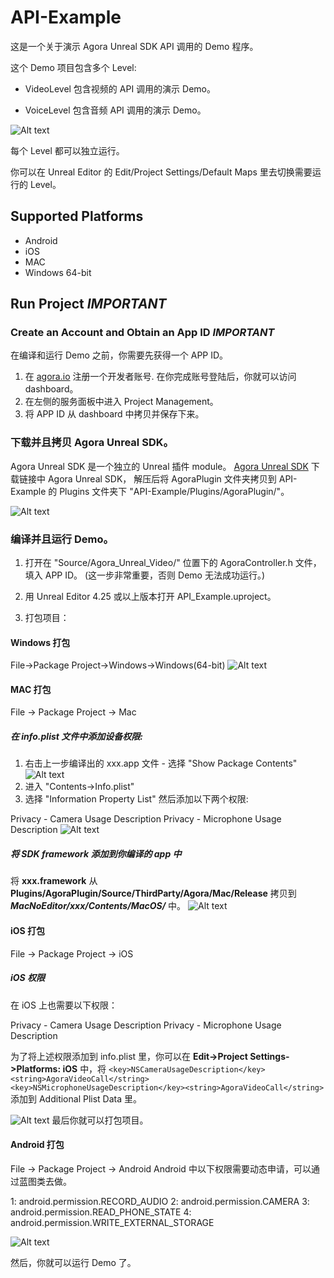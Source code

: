 # API-Example

这是一个关于演示 Agora Unreal SDK API 调用的 Demo 程序。

这个 Demo 项目包含多个 Level:

- VideoLevel  包含视频的 API 调用的演示 Demo。

- VoiceLevel  包含音频 API 调用的演示 Demo。

![Alt text](README_Picture/Level_List.png?raw=true "PackageProject")

每个 Level 都可以独立运行。

你可以在 Unreal Editor 的 Edit/Project Settings/Default Maps 里去切换需要运行的 Level。


## Supported Platforms

- Android
- iOS
- MAC
- Windows 64-bit

## Run Project *IMPORTANT*

 ### Create an Account and Obtain an App ID *IMPORTANT*

在编译和运行 Demo 之前，你需要先获得一个 APP ID。

1) 在 [agora.io](https://console.agora.io/projects?isTrusted=true) 注册一个开发者账号. 在你完成账号登陆后，你就可以访问 dashboard。
2) 在左侧的服务面板中进入 Project Management。
3) 将 APP ID 从 dashboard 中拷贝并保存下来。

### 下载并且拷贝 Agora Unreal SDK。
Agora Unreal SDK 是一个独立的 Unreal 插件 module。
[Agora Unreal SDK](https://download.agora.io/sdk/release/Agora_Unreal_FULL_SDK.zip)
下载链接中 Agora Unreal SDK， 解压后将 AgoraPlugin 文件夹拷贝到 API-Example 的 Plugins 文件夹下 "API-Example/Plugins/AgoraPlugin/"。

![Alt text](README_Picture/copy_plugin.png?raw=true "PackageProject")


### 编译并且运行 Demo。

1) 打开在 "Source/Agora_Unreal_Video/" 位置下的 AgoraController.h 文件，填入 APP ID。 (这一步非常重要，否则 Demo 无法成功运行。)

2) 用 Unreal Editor 4.25 或以上版本打开 API_Example.uproject。

3) 打包项目：

#### Windows 打包
File->Package Project->Windows->Windows(64-bit)
![Alt text](README_Picture/package.png?raw=true "PackageProject")

#### MAC 打包
File -> Package Project -> Mac

##### 在 info.plist 文件中添加设备权限:
1. 右击上一步编译出的 xxx.app 文件 - 选择 "Show Package Contents" 
![Alt text](README_Picture/Mac_package_add_permission.png?raw=true "PackageProject")
2. 进入 "Contents->Info.plist"
3. 选择 "Information Property List" 然后添加以下两个权限:

Privacy - Camera Usage Description
Privacy - Microphone Usage Description
![Alt text](README_Picture/Mac_package_add_permission2.png?raw=true "PackageProject")

##### 将 SDK framework 添加到你编译的 app 中
将 **xxx.framework** 从 **Plugins/AgoraPlugin/Source/ThirdParty/Agora/Mac/Release** 拷贝到 ***MacNoEditor/xxx/Contents/MacOS/*** 中。
![Alt text](README_Picture/Mac_package_add_framework.png?raw=true "PackageProject")


#### iOS 打包
File -> Package Project -> iOS


##### iOS 权限
在 iOS 上也需要以下权限：

Privacy - Camera Usage Description
Privacy - Microphone Usage Description

为了将上述权限添加到 info.plist 里，你可以在 **Edit->Project Settings->Platforms: iOS** 中，将 
`<key>NSCameraUsageDescription</key><string>AgoraVideoCall</string> <key>NSMicrophoneUsageDescription</key><string>AgoraVideoCall</string>`
添加到 Additional Plist Data 里。

![Alt text](README_Picture/iOS_add_permission.png?raw=true "PackageProject")
最后你就可以打包项目。

#### Android 打包
File -> Package Project -> Android
Android 中以下权限需要动态申请，可以通过蓝图类去做。

1: android.permission.RECORD_AUDIO
2: android.permission.CAMERA
3: android.permission.READ_PHONE_STATE
4: android.permission.WRITE_EXTERNAL_STORAGE

![Alt text](README_Picture/Android_permission.png?raw=true "PackageProject")

然后，你就可以运行 Demo 了。